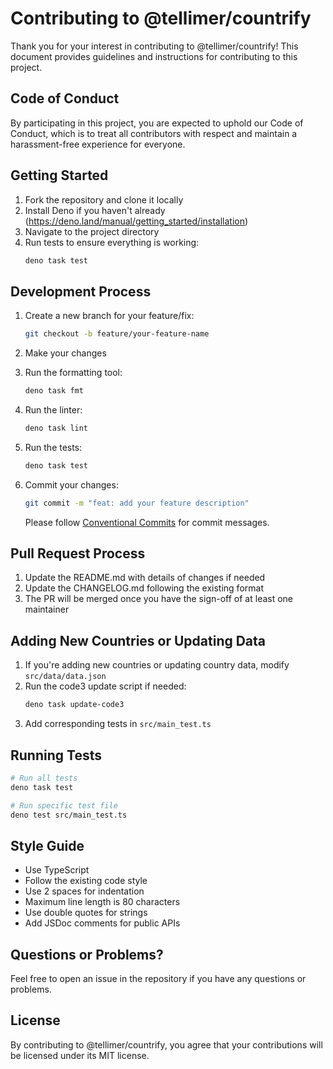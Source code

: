 # Contributing to @tellimer/countrify

Thank you for your interest in contributing to @tellimer/countrify! This
document provides guidelines and instructions for contributing to this project.

## Code of Conduct

By participating in this project, you are expected to uphold our Code of
Conduct, which is to treat all contributors with respect and maintain a
harassment-free experience for everyone.

## Getting Started

1. Fork the repository and clone it locally
2. Install Deno if you haven't already
   (https://deno.land/manual/getting_started/installation)
3. Navigate to the project directory
4. Run tests to ensure everything is working:
   ```bash
   deno task test
   ```

## Development Process

1. Create a new branch for your feature/fix:
   ```bash
   git checkout -b feature/your-feature-name
   ```

2. Make your changes

3. Run the formatting tool:
   ```bash
   deno task fmt
   ```

4. Run the linter:
   ```bash
   deno task lint
   ```

5. Run the tests:
   ```bash
   deno task test
   ```

6. Commit your changes:
   ```bash
   git commit -m "feat: add your feature description"
   ```

   Please follow [Conventional Commits](https://www.conventionalcommits.org/)
   for commit messages.

## Pull Request Process

1. Update the README.md with details of changes if needed
2. Update the CHANGELOG.md following the existing format
3. The PR will be merged once you have the sign-off of at least one maintainer

## Adding New Countries or Updating Data

1. If you're adding new countries or updating country data, modify
   `src/data/data.json`
2. Run the code3 update script if needed:
   ```bash
   deno task update-code3
   ```
3. Add corresponding tests in `src/main_test.ts`

## Running Tests

```bash
# Run all tests
deno task test

# Run specific test file
deno test src/main_test.ts
```

## Style Guide

- Use TypeScript
- Follow the existing code style
- Use 2 spaces for indentation
- Maximum line length is 80 characters
- Use double quotes for strings
- Add JSDoc comments for public APIs

## Questions or Problems?

Feel free to open an issue in the repository if you have any questions or
problems.

## License

By contributing to @tellimer/countrify, you agree that your contributions will
be licensed under its MIT license.
